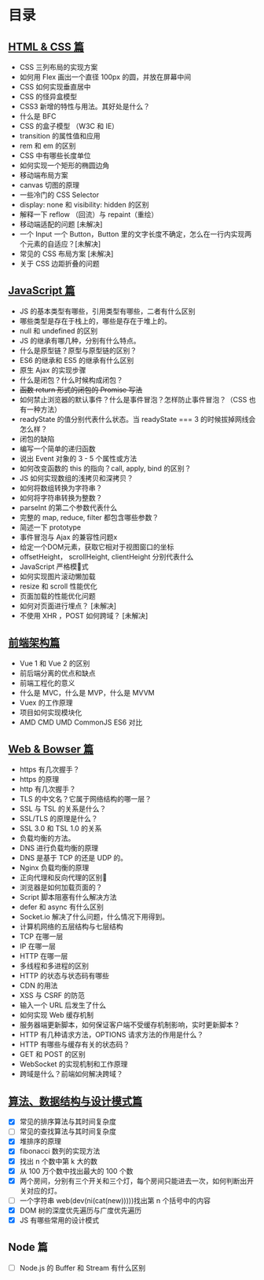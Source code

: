 # 目录

## [HTML & CSS 篇](/css-pian.md)

* CSS 三列布局的实现方案
* 如何用 Flex 画出一个直径 100px 的圆，并放在屏幕中间
* CSS 如何实现垂直居中
* CSS 的怪异盒模型
* CSS3 新增的特性与用法。其好处是什么？
* 什么是 BFC
* CSS 的盒子模型 （W3C 和 IE）
* transition 的属性值和应用
* rem 和 em 的区别
* CSS 中有哪些长度单位
* 如何实现一个矩形的椭圆边角
* 移动端布局方案
* canvas 切图的原理
* 一些冷门的 CSS Selector
* display: none 和 visibility: hidden 的区别
* 解释一下 reflow （回流）与 repaint（重绘）
* 移动端适配的问题 \[未解决\]
* 一个 Input 一个 Button，Button 里的文字长度不确定，怎么在一行内实现两个元素的自适应？\[未解决\]
* 常见的 CSS 布局方案 \[未解决\]
* 关于 CSS 边距折叠的问题

## [JavaScript 篇](/javascript-pian.md)

* JS 的基本类型有哪些，引用类型有哪些，二者有什么区别
* 哪些类型是存在于栈上的，哪些是存在于堆上的。
* null 和 undefined 的区别
* JS 的继承有哪几种，分别有什么特点。
* 什么是原型链？原型与原型链的区别？
* ES6 的继承和 ES5 的继承有什么区别
* 原生 Ajax 的实现步骤
* 什么是闭包？什么时候构成闭包？
* ~~函数 return 形式的闭包的 Promise 写法~~
* 如何禁止浏览器的默认事件？什么是事件冒泡？怎样防止事件冒泡？（CSS 也有一种方法）
* readyState 的值分别代表什么状态。当 readyState === 3 的时候拔掉网线会怎么样？
* 闭包的缺陷
* 编写一个简单的递归函数
* 说出 Event 对象的 3 - 5 个属性或方法
* 如何改变函数的 this 的指向？call, apply, bind 的区别？
* JS 如何实现数组的浅拷贝和深拷贝？
* 如何将数组转换为字符串？
* 如何将字符串转换为整数？
* parseInt 的第二个参数代表什么
* 完整的 map, reduce, filter 都包含哪些参数？
* 简述一下 prototype
* 事件冒泡与 Ajax 的兼容性问题x
* 给定一个DOM元素，获取它相对于视图窗口的坐标
* offsetHeight， scrollHeight, clientHeight 分别代表什么
* JavaScript 严格模式
* 如何实现图片滚动懒加载
* resize 和 scroll 性能优化
* 页面加载的性能优化问题
* 如何对页面进行埋点？ \[未解决\]
* 不使用 XHR ，POST 如何跨域？ \[未解决\]

## [前端架构篇](/qian-duan-jia-gou-pian.md)

* Vue 1 和 Vue 2 的区别
* 前后端分离的优点和缺点
* 前端工程化的意义
* 什么是 MVC，什么是 MVP，什么是 MVVM
* Vuex 的工作原理
* 项目如何实现模块化
* AMD CMD UMD CommonJS ES6 对比

## [Web & Bowser 篇](/web-and-bowser-pian.md)

* https 有几次握手？
* https 的原理
* http 有几次握手？
* TLS 的中文名？它属于网络结构的哪一层？
* SSL 与 TSL 的关系是什么？
* SSL/TLS 的原理是什么？
* SSL 3.0 和 TSL 1.0 的关系
* 负载均衡的方法。
* DNS 进行负载均衡的原理
* DNS 是基于 TCP 的还是 UDP 的。
* Nginx 负载均衡的原理
* 正向代理和反向代理的区别
* 浏览器是如何加载页面的？
* Script 脚本阻塞有什么解决方法
* defer 和 async 有什么区别
* Socket.io 解决了什么问题，什么情况下用得到。
* 计算机网络的五层结构与七层结构
* TCP 在哪一层
* IP 在哪一层
* HTTP 在哪一层
* 多线程和多进程的区别
* HTTP 的状态与状态码有哪些
* CDN 的用法
* XSS 与 CSRF 的防范
* 输入一个 URL 后发生了什么
* 如何实现 Web 缓存机制
* 服务器端更新脚本，如何保证客户端不受缓存机制影响，实时更新脚本？
* HTTP 有几种请求方法，OPTIONS 请求方法的作用是什么？
* HTTP 有哪些与缓存有关的状态码？
* GET 和 POST 的区别
* WebSocket 的实现机制和工作原理
* 跨域是什么？前端如何解决跨域？

## [算法、数据结构与设计模式篇](/suan-fa-3001-shu-ju-jie-gou-yu-she-ji-mo-shi-pian.md)

* [x] 常见的排序算法与其时间复杂度
* [ ] 常见的查找算法与其时间复杂度
* [x] 堆排序的原理
* [x] fibonacci 数列的实现方法
* [x] 找出 n 个数中第 k 大的数
* [x] 从 100 万个数中找出最大的 100 个数
* [x] 两个房间，分别有三个开关和三个灯，每个房间只能进去一次，如何判断出开关对应的灯。
* [ ] 一个字符串 web\(dev\(ni\(cat\(new\)\)\)\)\)找出第 n 个括号中的内容
* [x] DOM 树的深度优先遍历与广度优先遍历
* [x] JS 有哪些常用的设计模式

## Node 篇

* [ ] Node.js 的 Buffer 和 Stream 有什么区别



